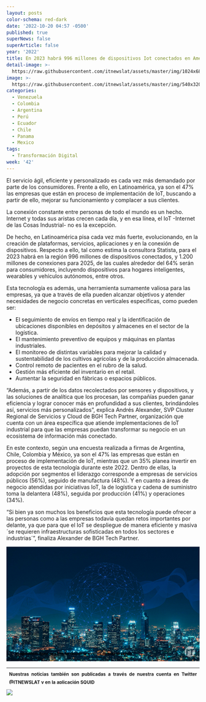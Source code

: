 ```yaml
---
layout: posts
color-schema: red-dark
date: '2022-10-20 04:57 -0500'
published: true
superNews: false
superArticle: false
year: '2022'
title: En 2023 habrá 996 millones de dispositivos Iot conectados en América Latina
detail-image: >-
  https://raw.githubusercontent.com/itnewslat/assets/master/img/1024x680/ciudades-conectadas-g.jpg
image: >-
  https://raw.githubusercontent.com/itnewslat/assets/master/img/540x320/ciudades-conectadas-p.jpg
categories:
  - Venezuela
  - Colombia
  - Argentina
  - Perú
  - Ecuador
  - Chile
  - Panama
  - Mexico
tags:
  - Transformación Digital
week: '42'
---
```

El servicio ágil, eficiente y personalizado es cada vez más demandado por parte de los consumidores. Frente a ello, en Latinoamérica, ya son el 47% las empresas que están en proceso de implementación de IoT, buscando a partir de ello, mejorar su funcionamiento y complacer a sus clientes.
 
La conexión constante entre personas de todo el mundo es un hecho. Internet y todas sus aristas crecen cada día, y en esa línea, el IoT -Internet de las Cosas Industrial- no es la excepción.
 
De hecho, en Latinoamérica pisa cada vez más fuerte, evolucionando, en la creación de plataformas, servicios, aplicaciones y en la conexión de dispositivos. Respecto a ello, tal como estima la consultora Statista, para el 2023 habrá en la región 996 millones de dispositivos conectados, y 1.200 millones de conexiones para 2025, de las cuales alrededor del 64% serán para consumidores, incluyendo dispositivos para hogares inteligentes, wearables y vehículos autónomos, entre otros.
 
Esta tecnología es además, una herramienta sumamente valiosa para las empresas, ya que a través de ella pueden alcanzar objetivos y atender necesidades de negocio concretas en verticales específicas, como pueden ser:
 
- El seguimiento de envíos en tiempo real y la identificación de ubicaciones disponibles en depósitos y almacenes en el sector de la logística.
- El mantenimiento preventivo de equipos y máquinas en plantas industriales.
- El monitoreo de distintas variables para mejorar la calidad y sustentabilidad de los cultivos agrícolas y de la producción almacenada.
-  Control remoto de pacientes en el rubro de la salud.
- Gestión más eficiente del inventario en el retail.
- Aumentar la seguridad en fábricas o espacios públicos.

 
“Además, a partir de los datos recolectados por sensores y dispositivos, y las soluciones de analítica que los procesan, las compañías pueden ganar eficiencia y lograr conocer más en profundidad a sus clientes, brindándoles así, servicios más personalizados”, explica Andrés Alexander, SVP Cluster Regional de Servicios y Cloud de BGH Tech Partner, organización que cuenta con un área específica que atiende implementaciones de IoT industrial para que las empresas puedan transformar su negocio en un ecosistema de información más conectado.
 
En este contexto, según una encuesta realizada a firmas de Argentina, Chile, Colombia y México, ya son el 47% las empresas que están en proceso de implementación de IoT, mientras que un 35% planea invertir en proyectos de esta tecnología durante este 2022. Dentro de ellas, la adopción por segmentos el liderazgo corresponde a empresas de servicios públicos (56%), seguido de manufactura (48%). Y en cuanto a áreas de negocio atendidas por iniciativas IoT, la de logística y cadena de suministro toma la delantera (48%), seguida por producción (41%) y operaciones (34%).
 
“Si bien ya son muchos los beneficios que esta tecnología puede ofrecer a las personas como a las empresas todavía quedan retos importantes por delante, ya que para que el IoT se despliegue de manera eficiente y masiva ´se requieren infraestructuras sofisticadas en todos los sectores e industrias´”, finaliza Alexander de BGH Tech Partner.

![](https://raw.githubusercontent.com/itnewslat/assets/master/img/540x320/ciudades-conectadas-p.jpg)

<table style="height: 42px;" width="569">
<tbody>
<tr>
<td style="text-align: justify;"><sub><strong>Nuestras noticias también son publicadas a través de nuestra cuenta en Twitter <a href="https://twitter.com/itnewslat?lang=es">@ITNEWSLAT</a> y en la aplicación <a href="https://squidapp.co/en/">SQUID</a></strong></sub></td>
</tr>
</tbody>
</table>

<img src="https://tracker.metricool.com/c3po.jpg?hash=56f88a41e39ab42c063cc51676587a04"/>